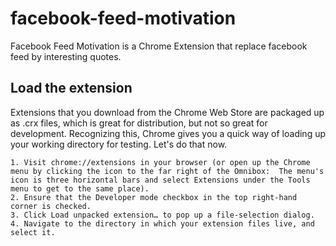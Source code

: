 facebook-feed-motivation
========================

Facebook Feed Motivation is a Chrome Extension that replace facebook feed by interesting quotes.

## Load the extension

Extensions that you download from the Chrome Web Store are packaged up as .crx files, which is great for distribution, but not so great for development. Recognizing this, Chrome gives you a quick way of loading up your working directory for testing. Let's do that now.

    1. Visit chrome://extensions in your browser (or open up the Chrome menu by clicking the icon to the far right of the Omnibox:  The menu's icon is three horizontal bars and select Extensions under the Tools menu to get to the same place).
    2. Ensure that the Developer mode checkbox in the top right-hand corner is checked.
    3. Click Load unpacked extension… to pop up a file-selection dialog.
    4. Navigate to the directory in which your extension files live, and select it.

